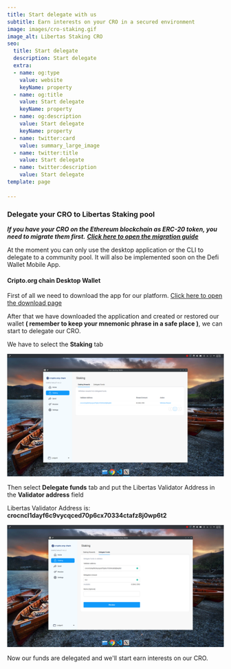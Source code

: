 ```yaml
---
title: Start delegate with us
subtitle: Earn interests on your CRO in a secured environment
image: images/cro-staking.gif
image_alt: Libertas Staking CRO
seo:
  title: Start delegate
  description: Start delegate
  extra:
  - name: og:type
    value: website
    keyName: property
  - name: og:title
    value: Start delegate
    keyName: property
  - name: og:description
    value: Start delegate
    keyName: property
  - name: twitter:card
    value: summary_large_image
  - name: twitter:title
    value: Start delegate
  - name: twitter:description
    value: Start delegate
template: page

---
```

### Delegate your CRO to Libertas Staking pool

**_If you have your CRO on the Ethereum blockchain as ERC-20 token, you need to migrate them first._** [**_Click here to open the migration guide_**](https://www.libertascrypto.org/blog/migration/ "CRO Migration guide")

At the moment you can only use the desktop application or the CLI to delegate to a community pool. It will also be implemented soon on the Defi Wallet Mobile App.

#### Cripto.org chain Desktop Wallet

First of all we need to download the app for our platform. [Click here to open the download page](https://github.com/crypto-com/chain-desktop-wallet/releases/ "Crypto.orgdesktop wallet download page")

After that we have downloaded the application and created or restored our wallet **( remember to keep your mnemonic phrase in a safe place )**, we can start to delegate our CRO.

We have to select the **Staking** tab

![](static/images/staking.png)

Then select **Delegate funds** tab and put the Libertas Validator Address in the **Validator address** field

Libertas Validator Address is: **crocncl1dayf6c9vycqced70p6cx70334ctafz8j0wp6t2**

![](static/images/staking2.png)

Now our funds are delegated and we'll start earn interests on our CRO.